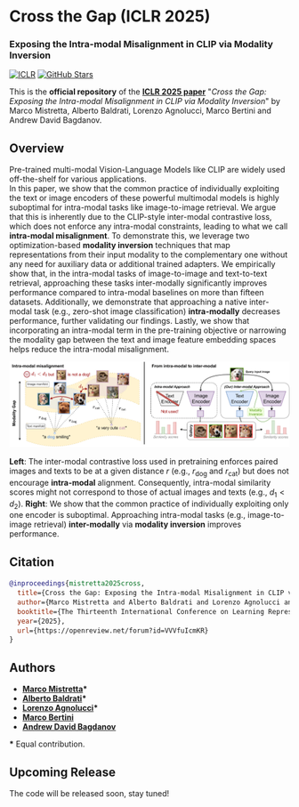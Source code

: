 # Cross the Gap (ICLR 2025)
### Exposing the Intra-modal Misalignment in CLIP via Modality Inversion

[![ICLR](https://img.shields.io/badge/OpenReview-Paper-red.svg)](https://openreview.net/forum?id=VVVfuIcmKR)
[![GitHub Stars](https://img.shields.io/github/stars/miccunifi/Cross-the-Gap?style=social)](https://github.com/miccunifi/Cross-the-Gap)

This is the **official repository** of the [**ICLR 2025 paper**](https://openreview.net/forum?id=VVVfuIcmKR) 
"*Cross the Gap: Exposing the Intra-modal Misalignment in CLIP via Modality Inversion*" 
by Marco Mistretta, Alberto Baldrati, Lorenzo Agnolucci, Marco Bertini and Andrew David Bagdanov.

## Overview
Pre-trained multi-modal Vision-Language Models like CLIP are widely used off-the-shelf for various applications.  
In this paper, we show that the common practice of individually exploiting the text or image encoders of these powerful multimodal models is highly suboptimal for intra-modal tasks like image-to-image retrieval.
We argue that this is inherently due to the CLIP-style inter-modal contrastive loss, which does not enforce any intra-modal constraints, leading to what we call **intra-modal misalignment**. To demonstrate this, we leverage two optimization-based **modality inversion** techniques that map representations from their input modality to the complementary one without any need for auxiliary data or additional trained adapters.
We empirically show that, in the intra-modal tasks of image-to-image and text-to-text retrieval, approaching these tasks inter-modally significantly improves performance compared to intra-modal baselines on more than fifteen datasets.
Additionally, we demonstrate that approaching a native inter-modal task (e.g., zero-shot image classification) **intra-modally** decreases performance, further validating our findings. Lastly, we show that incorporating an intra-modal term in the pre-training objective or narrowing the modality gap between the text and image feature embedding spaces helps reduce the intra-modal misalignment.

![assets/teaser.png](assets/teaser.png "Teaser of the method")

**Left**: The inter-modal contrastive loss used in pretraining enforces paired images and texts to be at a given distance $r$ (e.g., $r_{\text{dog}}$ and $r_{\text{cat}}$) but does not encourage **intra-modal** alignment. Consequently, intra-modal similarity scores might not correspond to those of actual images and texts (e.g., $d_1 < d_2$).
**Right**: We show that the common practice of individually exploiting only one encoder is suboptimal. Approaching intra-modal tasks (e.g., image-to-image retrieval) **inter-modally** via **modality inversion** improves performance.

## Citation
```bibtex
@inproceedings{mistretta2025cross,
  title={Cross the Gap: Exposing the Intra-modal Misalignment in CLIP via Modality Inversion},
  author={Marco Mistretta and Alberto Baldrati and Lorenzo Agnolucci and Marco Bertini and Andrew D. Bagdanov},
  booktitle={The Thirteenth International Conference on Learning Representations},
  year={2025},
  url={https://openreview.net/forum?id=VVVfuIcmKR}
}
```

## Authors
* [**Marco Mistretta**](https://scholar.google.com/citations?hl=it&user=KMIb4eAAAAAJ)**\***
* [**Alberto Baldrati**](https://scholar.google.com/citations?hl=en&user=I1jaZecAAAAJ)**\***
* [**Lorenzo Agnolucci**](https://scholar.google.it/citations?user=hsCt4ZAAAAAJ&hl)**\***
* [**Marco Bertini**](https://scholar.google.it/citations?user=SBm9ZpYAAAAJ&hl=it)
* [**Andrew David Bagdanov**](https://scholar.google.com/citations?user=_Fk4YUcAAAAJ&hl=en)

**\*** Equal contribution.

## Upcoming Release
The code will be released soon, stay tuned!